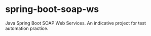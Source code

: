 # spring-boot-soap-ws
Java Spring Boot SOAP Web Services. An indicative project for test automation practice.
